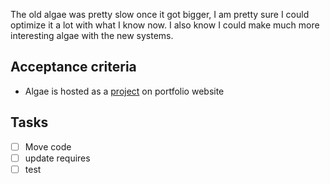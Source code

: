 The old algae was pretty slow once it got bigger, I am pretty sure I could optimize it a lot with what I know now. I also know I could make much more interesting algae with the new systems.

## Acceptance criteria

- Algae is hosted as a [project](../project.md) on portfolio website
## Tasks
- [ ] Move code 
- [ ] update requires
- [ ] test